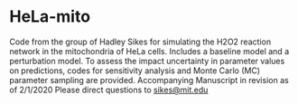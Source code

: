 # HeLa-mito
Code from the group of Hadley Sikes for simulating the H2O2 reaction network in the mitochondria of HeLa cells.
Includes a baseline model and a perturbation model. To assess the impact uncertainty in parameter values on predictions, codes for sensitivity analysis and Monte Carlo (MC) parameter sampling are provided. 
Accompanying Manuscript in revision as of 2/1/2020
Please direct questions to sikes@mit.edu
